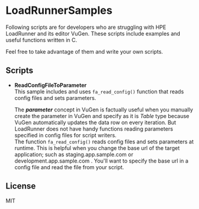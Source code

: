 # LoadRunnerSamples

Following scripts are for developers who are struggling with HPE LoadRunner and its editor VuGen.
These scripts include examples and useful functions written in C.

Feel free to take advantage of them and write your own scripts.


## Scripts

* **ReadConfigFileToParameter**  
  This sample includes and uses `fa_read_config()` function that reads config files and sets parameters.  
  
  The **_parameter_** concept in VuGen is factually useful when you manually create the parameter in VuGen and specify as it is _Table_ type because VuGen automatically updates the data row on every iteration.
  But LoadRunner does not have handy functions reading parameters specified in config files for script writers.  
  The function `fa_read_config()` reads config files and sets parameters at runtime.
  This is helpful when you change the base url of the target application; such as staging.app.sample.com or development.app.sample.com .
  You'll want to specify the base url in a config file and read the file from your script.


## License

MIT
